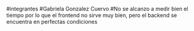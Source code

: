 #integrantes
#Gabriela Gonzalez Cuervo
#No se alcanzo a medir bien el tiempo por lo que el frontend no sirve muy bien, pero el backend se encuentra en perfectas condiciones 
